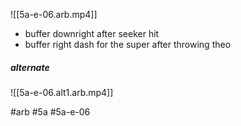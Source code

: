 
![[5a-e-06.arb.mp4]]
- buffer downright after seeker hit
- buffer right dash for the super after throwing theo

##### alternate
![[5a-e-06.alt1.arb.mp4]]

#arb #5a #5a-e-06

